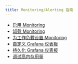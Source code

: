 ```yaml
---
title: Monitoring/Alerting 指南
---
```


<head>
  <link rel="canonical" href="https://ranchermanager.docs.rancher.com/zh/how-to-guides/advanced-user-guides/monitoring-alerting-guides"/>
</head>

- [启用 Monitoring](enable-monitoring.md)
- [卸载 Monitoring](uninstall-monitoring.md)
- [为工作负载设置 Monitoring](set-up-monitoring-for-workloads.md)
- [自定义 Grafana 仪表板](customize-grafana-dashboard.md)
- [持久化 Grafana 仪表板](create-persistent-grafana-dashboard.md)
- [调试高内存用量](debug-high-memory-usage.md)

